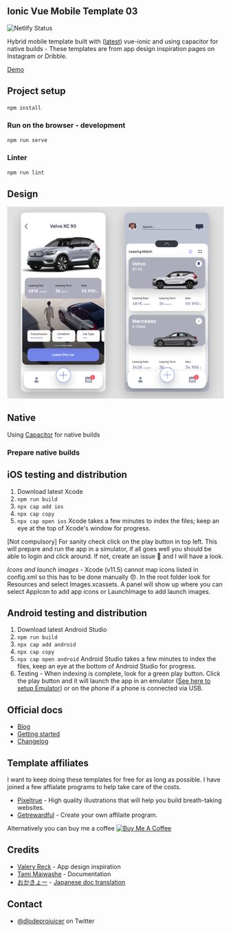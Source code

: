 ## Ionic Vue Mobile Template 03

![Netlify Status](https://api.netlify.com/api/v1/badges/2a4bd023-1a21-4dd0-89dd-9a2854b3d056/deploy-status)

Hybrid mobile template built with ([latest](https://ionicframework.com/blog/announcing-the-new-ionic-vue-beta/)) vue-ionic and using capacitor for native builds - These templates are from app design inspiration pages on Instagram or Dribble.

[Demo](https://ionic-vue-mobile-template-03.netlify.app)


## Project setup
```
npm install
```

### Run on the browser - development
```
npm run serve
```

### Linter
```
npm run lint
```

## Design
![alt text](/design.png "Logo Title Text 1")

## Native

Using [Capacitor](https://capacitorjs.com/docs/getting-started) for native builds

### Prepare native builds

## iOS testing and distribution
1. Download latest Xcode
2. `npm run build`
3. `npx cap add ios`
3. `npx cap copy`
4. `npx cap open ios` Xcode takes a few minutes to index the files; keep an eye at the top of Xcode's window for progress.

[Not compulsory] For sanity check click on the play button in top left. This will prepare and run the app in a simulator, if all goes well you should be able to login and click around. If not, create an issue 🤷 and I will have a look.

*Icons and launch images* - Xcode (v11.5) cannot map icons listed in config.xml so this has to be done manually 😞. In the root folder look for Resources and select Images.xcassets. A panel will show up where you can select AppIcon to add app icons or LaunchImage to add launch images.

## Android testing and distribution
1. Download latest Android Studio
2. `npm run build`
3. `npx cap add android`
3. `npx cap copy`
4. `npx cap open android` Android Studio takes a few minutes to index the files, keep an eye at the bottom of Android Studio for progress.
5. Testing - When indexing is complete, look for a green play button. Click the play button and it will launch the app in an emulator ([See here to setup Emulator](https://developer.android.com/studio/run/managing-avds)) or on the phone if a phone is connected via USB.

## Official docs
- [Blog](https://ionicframework.com/blog/announcing-ionic-vue/)
- [Getting started](https://ionicframework.com/docs/vue/quickstart)
- [Changelog](https://github.com/ionic-team/ionic-framework/blob/master/CHANGELOG.md)

## Template affiliates
I want to keep doing these templates for free for as long as possible. I have joined a few affialate programs to help take care of the costs. 
- [Pixeltrue](https://www.pixeltrue.com/?via=simo) - High quality illustrations that will help you build breath-taking websites.
- [Getrewardful](https://www.getrewardful.com/?via=simo) - Create your own affilaite program.

Alternatively you can buy me a coffee <a href="https://www.buymeacoffee.com/simomafuxwana" target="_blank"><img src="https://cdn.buymeacoffee.com/buttons/v2/default-yellow.png" alt="Buy Me A Coffee" width="120px" height="30px" style="height: 30px !important;width: 120px !important;" ></a>

## Credits
- [Valery Reck](https://dribbble.com/shots/11438470-Car-Leasing-App-Concept) - App design inspiration
- [Tami Maiwashe](https://www.linkedin.com/in/tami-maiwashe-32824a19a/) - Documentation
- [おかきょー](https://twitter.com/31415O_Kyo) - [Japanese doc translation](https://github.com/dlodeprojuicer/ionic-vue-mobile-template-01/blob/master/readme-ja.md)

## Contact
- [@dlodeprojuicer](https://twitter.com/dlodeprojuicer) on Twitter
